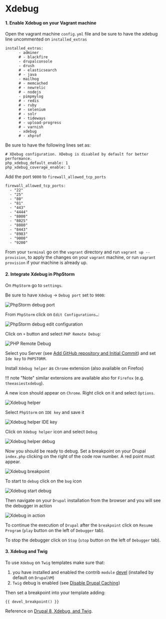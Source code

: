 # Xdebug

#### 1. Enable Xdebug on your Vagrant machine

Open the vagrant machine `config.yml` file and be sure to have the xdebug line uncommented on `installed_extras`

    installed_extras:
          - adminer
          # - blackfire
          - drupalconsole
          - drush
          # - elasticsearch
          # - java
          - mailhog
          # - memcached
          # - newrelic
          # - nodejs
          - pimpmylog
          # - redis
          # - ruby
          # - selenium
          # - solr
          # - tideways
          # - upload-progress
          # - varnish
          - xdebug
          # - xhprof

Be sure to have the following lines set as:

    # XDebug configuration. XDebug is disabled by default for better performance.
    php_xdebug_default_enable: 1
    php_xdebug_coverage_enable: 1
    
Add the port `9000` to `firewall_allowed_tcp_ports`

    firewall_allowed_tcp_ports:
      - "22"
      - "25"
      - "80"
      - "81"
      - "443"
      - "4444"
      - "8000"
      - "8025"
      - "8080"
      - "8443"
      - "8983"
      - "9000"
      - "9200"
      
From your `terminal` go on the `vagrant` directory and run `vagrant up --provision`, to apply the changes on your `vagrant` machine, or run `vagrant provision` if your machine is already up.

#### 2. Integrate Xdebug in PhpStorm

On `PhpStorm` go to `settings`.

Be sure to have `Xdebug` -> `Debug port` set to `9000`:

![PhpStorm debug port](../img/drupal/phpstorm_21.png "PhpStorm debug port")

From `PhpStorm` click on `Edit Configurations…`:

![PhpStorm debug edit configuration](../img/drupal/phpstorm_22.png "PhpStorm debug edit configuration")

Click on `+` button and select `PHP Remote Debug`:

![PHP Remote Debug](../img/drupal/phpstorm_23.png "PHP Remote Debug")

Select you Server (see [Add GitHub repository and Initial Commit](drupal_vm_phpstorm.md#2-integrate-vagrant)) and set `Ide key` to `PHPSTORM`.

Install `Xdebug helper` as `Chrome` extension (also available on Firefox)

!!! note "Note"
    similar extensions are available also for `Firefox` (e.g. `theeasiestxdebug`).

A new icon should appear on `Chrome`. Right click on it and select `Options`.

![Xdebug helper](../img/drupal/phpstorm_24.png "Xdebug helper")

Select `PhpStorm` on `IDE key` and save it

![Xdebug helper IDE key](../img/drupal/phpstorm_25.png "Xdebug helper IDE key")

Click on `Xdebug helper` icon and select `Debug`

![Xdebug helper debug](../img/drupal/phpstorm_26.png "Xdebug helper debug")

Now you should be ready to debug. Set a breakpoint on your Drupal `index.php` clicking on the right of the code row number. A red point must appear.

![Xdebug breakpoint](../img/drupal/phpstorm_27.png "Xdebug helper breakpoint")

To start to `debug` click on the `bug` icon

![Xdebug start debug](../img/drupal/phpstorm_28.png "Xdebug stert debug")

Then navigate on your `Drupal` installation from the browser and you will see the debugger in action

![Xdebug in action](../img/drupal/phpstorm_29.png "Xdebug in action")

To continue the execution of `Drupal` after the `breakpoint` click on `Resume Program` (`play` button on the left of `Debugger` tab).

To stop the debugger click on `Stop` (`stop` button on the left of `Debugger` tab).

#### 3. Xdebug and Twig

To use `Xdebug` on `Twig` templates make sure that:

1. you have installed and enabled the contrib `module` [devel](https://www.drupal.org/project/devel) (installed by default on `DrupalVM`)
2. `Twig` debug is enabled (see [Disable Drupal Caching](drupal_basic_configuration.md#4-disable-drupal-caching))

Then set a breakpoint into your template adding:

    {{ devel_breakpoint() }}

Reference on [Drupal 8, Xdebug, and Twig](https://www.chapterthree.com/blog/drupal-8-xdebug-and-twig-an-update).